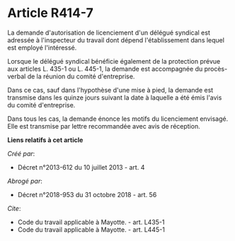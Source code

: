 # Article R414-7

La demande d'autorisation de licenciement d'un délégué syndical est adressée à l'inspecteur du travail dont dépend
l'établissement dans lequel est employé l'intéressé. 

Lorsque le délégué syndical bénéficie également de la protection prévue aux articles L. 435-1 ou L. 445-1, la demande est
accompagnée du procès-verbal de la réunion du comité d'entreprise. 

Dans ce cas, sauf dans l'hypothèse d'une mise à pied, la demande est transmise dans les quinze jours suivant la date à
laquelle a été émis l'avis du comité d'entreprise. 

Dans tous les cas, la demande énonce les motifs du licenciement envisagé. Elle est transmise par lettre recommandée avec avis
de réception.

**Liens relatifs à cet article**

_Créé par_:

  - Décret n°2013-612 du 10 juillet 2013 - art. 4

_Abrogé par_:

  - Décret n°2018-953 du 31 octobre 2018 - art. 56

_Cite_:

  - Code du travail applicable à Mayotte. - art. L435-1
  - Code du travail applicable à Mayotte. - art. L445-1
